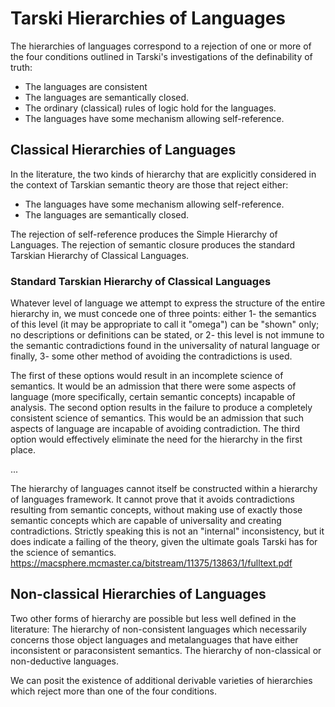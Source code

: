 # Tarski Hierarchies of Languages
The hierarchies of languages correspond to a rejection of one or more of the four conditions outlined in Tarski's investigations of the definability of truth:
* The languages are consistent
* The languages are semantically closed.
* The ordinary (classical) rules of logic hold for the languages.
* The languages have some mechanism allowing self-reference.

## Classical Hierarchies of Languages
In the literature, the two kinds of hierarchy that are explicitly considered in the context of Tarskian semantic theory are those that reject either:
* The languages have some mechanism allowing self-reference.
* The languages are semantically closed.

The rejection of self-reference produces the Simple Hierarchy of Languages.
The rejection of semantic closure produces the standard Tarskian Hierarchy of Classical Languages.

### Standard Tarskian Hierarchy of Classical Languages
Whatever level of language we attempt to express the structure of the entire hierarchy in, we must concede one of three points: either 
1- the semantics of this level (it may be appropriate to call it "omega") can be "shown" only; no descriptions or definitions can be stated, or 
2- this level is not immune to the semantic contradictions found in the universality of natural language or 
finally, 3- some other method of avoiding the contradictions is used.

The first of these options would result in an incomplete science of semantics. It would be an admission that there were some aspects of language (more specifically, certain semantic concepts) incapable of analysis. 
The second option results in the failure to produce a completely consistent science of semantics. This would be an admission that such aspects of language are incapable of avoiding contradiction. 
The third option would effectively eliminate the need for the hierarchy in the first place.

...

The hierarchy of languages cannot itself be constructed within a hierarchy of languages framework.
It cannot prove that it avoids contradictions resulting from semantic concepts, without making use of exactly those semantic concepts which are capable of universality and creating contradictions. Strictly speaking this is not an "internal" inconsistency, but it does indicate a failing of the theory, given the ultimate goals Tarski has for the science of semantics.
https://macsphere.mcmaster.ca/bitstream/11375/13863/1/fulltext.pdf

## Non-classical Hierarchies of Languages
Two other forms of hierarchy are possible but less well defined in the literature:
The hierarchy of non-consistent languages which necessarily concerns those object languages and metalanguages that have either inconsistent or paraconsistent semantics.
The hierarchy of non-classical or non-deductive languages.

We can posit the existence of additional derivable varieties of hierarchies which reject more than one of the four conditions.
